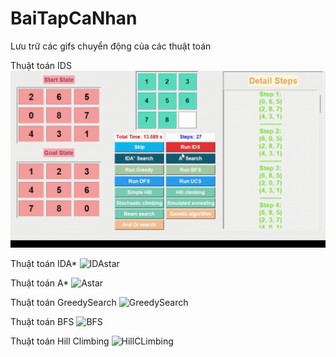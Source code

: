 # BaiTapCaNhan
Lưu trữ các gifs chuyển động của các thuật toán

Thuật toán IDS
![IDS](https://github.com/DangTranAnhQuan/BaiTapCaNhan/blob/main/IDS.gif)

Thuật toán IDA*
![IDAstar](https://github.com/DangTranAnhQuan/BaiTapCaNhan/blob/main/IDAstar.gif)

Thuật toán A*
![Astar](https://github.com/DangTranAnhQuan/BaiTapCaNhan/blob/main/Astar.gif)

Thuật toán GreedySearch
![GreedySearch](https://github.com/DangTranAnhQuan/BaiTapCaNhan/blob/main/GreedySearch.gif)

Thuật toán BFS
![BFS](https://github.com/DangTranAnhQuan/BaiTapCaNhan/blob/main/BFS.gif)

Thuật toán Hill Climbing
![HillCLimbing](https://github.com/DangTranAnhQuan/BaiTapCaNhan/blob/main/HillClimbing.gif)
